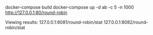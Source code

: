 docker-compose build 
docker-compose up -d
ab -c 5 -n 1000 http://127.0.0.1:80/round-robin

Viewing results:
127.0.0.1:8081/round-robin/stat
127.0.0.1:8082/round-robin/stat
